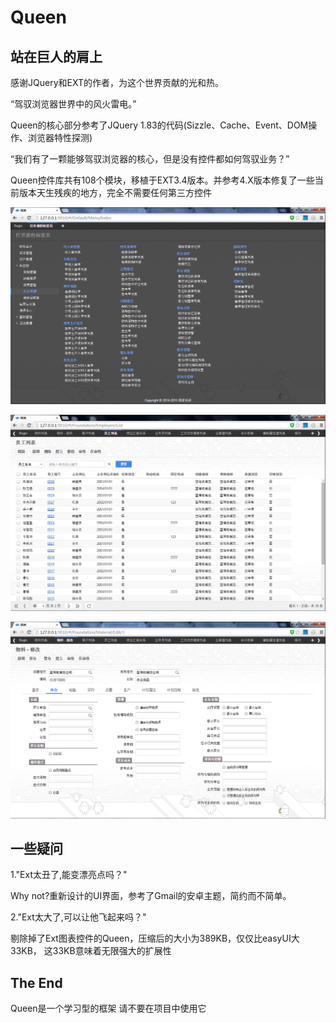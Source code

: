 Queen
===================================
 
 
站在巨人的肩上
-----------------------------------
感谢JQuery和EXT的作者，为这个世界贡献的光和热。





“驾驭浏览器世界中的风火雷电。”

Queen的核心部分参考了JQuery 1.83的代码(Sizzle、Cache、Event、DOM操作、浏览器特性探测)

“我们有了一颗能够驾驭浏览器的核心，但是没有控件都如何驾驭业务？”

Queen控件库共有108个模块，移植于EXT3.4版本。并参考4.X版本修复了一些当前版本天生残疾的地方，完全不需要任何第三方控件


![github](https://github.com/gebilaoxiong/Queen/blob/master/welcome/img1.png "github") 

![github](https://github.com/gebilaoxiong/Queen/blob/master/welcome/img2.png "github")
 
![github](https://github.com/gebilaoxiong/Queen/blob/master/welcome/img3.png "github") 







一些疑问
-----------------------------------
1."Ext太丑了,能变漂亮点吗？"

Why not?重新设计的UI界面，参考了Gmail的安卓主题，简约而不简单。


2."Ext太大了,可以让他飞起来吗？" 
 
剔除掉了Ext图表控件的Queen，压缩后的大小为389KB，仅仅比easyUI大33KB，
这33KB意味着无限强大的扩展性




The End
-----------------------------------
Queen是一个学习型的框架 请不要在项目中使用它